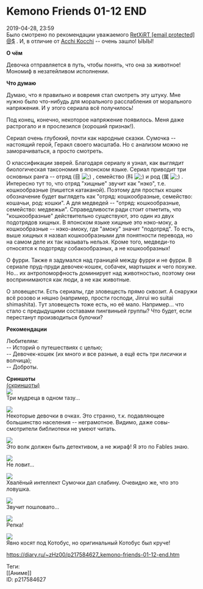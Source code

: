 Kemono Friends 01-12 END
=========================

   
 2019-04-28, 23:59   
  Было смотрено по рекомендации уважаемого  [RetXiRT  [email protected]  @$](http://Hellspawn.diary.ru "Fission Chips")  . И, в отличие от  [Acchi Kocchi](Acchi%20Kocchi%2001-13%20END)  -- очень зашло! ЫЫЫ!   
   
  **О чём**    
   
 Девочка отправляется в путь, чтобы понять, что она за животное! Мономиф в незатейливом исполнении.   
   
  **Что думаю**    
   
 Думаю, что я правильно и вовремя стал смотреть эту штуку. Мне нужно было что-нибудь для морального расслабления от морального напряжения. И у этого сериала всё получилось!   
   
 Под конец, конечно, некоторое напряжение появилось. Меня даже растрогало и я прослезился (хороший признак!).   
   
 Сериал очень глубокий, почти как народные сказки. Сумочка -- настоящий герой, Геракл своего масштаба. Но с анализом можно не заморачиваться, а просто смотреть.   
   
 О классификации зверей. Благодаря сериалу я узнал, как выглядит биологическая таксономия в японском языке. Сериал приводит три основных ранга -- отряд (目 ![;)](http://static.diary.ru/picture/1136.gif) , семейство (科 ![;)](http://static.diary.ru/picture/1136.gif) и род (属 ![;)](http://static.diary.ru/picture/1136.gif) . Интересно тут то, что отряд "хищные" звучит как "нэко", т.е. кошкообразные (пишется катаканой). Поэтому для простых кошек обозначение будет выглядеть как "отряд: кошкообразные, семейство: кошачьи, род: кошки". А для медведей -- "отряд: кошкообразные, семейство: медвежьи".  Справедливости ради стоит отметить, что "кошкообразные" действительно существуют, это один из двух подотрядов хищных. В японском языке хищные это нэко-моку, а кошкообразные -- нэко-амоку, где "амоку" значит "подотряд". То есть, выше хищных я назвал кошкообразными для понятности перевода, но на самом деле их так называть нельзя. Кроме того, медведи-то относятся к подотряду собакообразных, а не кошкообразных!    
   
 О фурри. Также я задумался над границей между фурри и не фурри. В сериале пруд-пруди девочек-кошек, собачек, мартышек и чего похуже. Но... их антропоморфность доминирует над животностью, поэтому они воспринимаются как люди, а не как животные.   
   
 О зловещести. Есть сериалы, где зловещесть прямо сквозит. А снаружи всё розово и няшно (например, прости господи, Jinrui wo suitai shimashita). Тут зловещесть тоже есть, но её мало. Например... что стало с предыдущими составами пингвиньей группы? Что будет, если перестанут производиться булочки?   
   
  **Рекомендации**    
   
 Любителям:   
 -- Историй о путешествиях с целью;   
 -- Девочек-кошек (их много и все разные, а ещё есть три лисички и волчица);   
 -- Доброты.   
   
  **Сриншоты**    
  [(скриншоты)](https://zHz00.diary.ru/p217584627.htm?index=1#linkmore217584627m1)       
  [![](https://i.imgur.com/iIAmlAtl.jpg)](https://i.imgur.com/iIAmlAt.jpg)    
 Три мудреца в одном тазу...   
   
  [![](https://i.imgur.com/ZWnCvk5l.jpg)](https://i.imgur.com/ZWnCvk5.jpg)    
 Некоторые девочки в очках. Это странно, т.к. подавляющее большинство населения -- неграмотное. Видимо, даже совы-смотрители библиотеки не умеют читать.   
   
  [![](https://i.imgur.com/z6cC4dMl.jpg)](https://i.imgur.com/z6cC4dM.jpg)    
 Это волк должен быть детективом, а не жираф! Я это по Fables знаю.   
   
  [![](https://i.imgur.com/0Dn4heyl.jpg)](https://i.imgur.com/0Dn4hey.jpg)    
 Не ловит...   
   
  [![](https://i.imgur.com/PoadSAFl.jpg)](https://i.imgur.com/PoadSAF.jpg)    
 Хвалёный интеллект Сумочки дал слабину. Очевидно же, что это ловушка.   
   
  [![](https://i.imgur.com/BdkIu2Cl.jpg)](https://i.imgur.com/BdkIu2C.jpg)    
 Звучит пошловато...   
   
  [![](https://i.imgur.com/gKEOUjxl.jpg)](https://i.imgur.com/gKEOUjx.jpg)    
 Репка!   
   
  [![](https://i.imgur.com/xaUQkJdl.jpg)](https://i.imgur.com/xaUQkJd.jpg)    
 Явно косят под Котобус, но оригинальный Котобус был круче!      
    
 <https://diary.ru/~zHz00/p217584627_kemono-friends-01-12-end.htm>   
   
 Теги:   
 [[Аниме]]   
 ID: p217584627